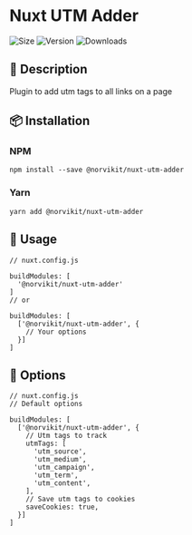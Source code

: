 # Nuxt UTM Adder
![Size](https://img.shields.io/bundlephobia/minzip/@norvikit/nuxt-utm-adder)
![Version](https://img.shields.io/npm/v/@norvikit/nuxt-utm-adder)
![Downloads](https://img.shields.io/npm/dt/@norvikit/nuxt-utm-adder)

## 📃 Description
Plugin to add utm tags to all links on a page

## 📦 Installation

### NPM

`npm install --save @norvikit/nuxt-utm-adder`

### Yarn

`yarn add @norvikit/nuxt-utm-adder`

## 🚀 Usage

```
// nuxt.config.js

buildModules: [
  '@norvikit/nuxt-utm-adder'
]
// or

buildModules: [
  ['@norvikit/nuxt-utm-adder', {
    // Your options
  }]
]
```

## 🔧 Options

```
// nuxt.config.js
// Default options

buildModules: [
  ['@norvikit/nuxt-utm-adder', {
    // Utm tags to track
    utmTags: [
      'utm_source',
      'utm_medium',
      'utm_campaign',
      'utm_term',
      'utm_content',
    ],
    // Save utm tags to cookies
    saveCookies: true,
  }]
]
```